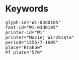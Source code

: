 # Keywords
<pre>
glyph-id="Wi-03d0105"
font-id="Wi-03d0105"
printer-id="Wi"
printer="Maciej Wirzbięta"
period="1555/7-1605"
place="Kraków"
PT plate="570"
</pre>
